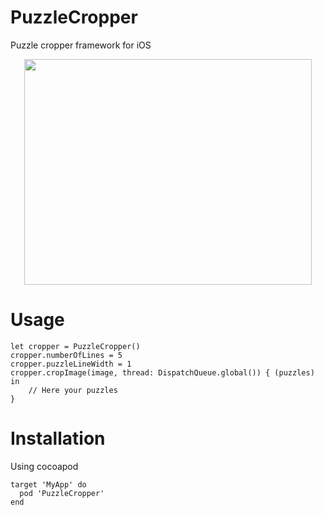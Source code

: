 # PuzzleCropper
Puzzle cropper framework for iOS


<p align="center"><img src="https://i.imgur.com/7NNNfPe.jpg" width="460" height="361"/></p>

# Usage

```
let cropper = PuzzleCropper()
cropper.numberOfLines = 5
cropper.puzzleLineWidth = 1
cropper.cropImage(image, thread: DispatchQueue.global()) { (puzzles) in
    // Here your puzzles
}
```

# Installation
Using cocoapod

```
target 'MyApp' do
  pod 'PuzzleCropper'
end
```
